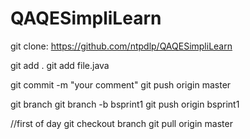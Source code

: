 # QAQESimpliLearn
git clone: https://github.com/ntpdlp/QAQESimpliLearn

git add .
git add file.java

git commit -m "your comment"
git push origin master

git branch
git branch -b bsprint1
git push origin bsprint1

//first of day
git checkout branch
git pull origin master
